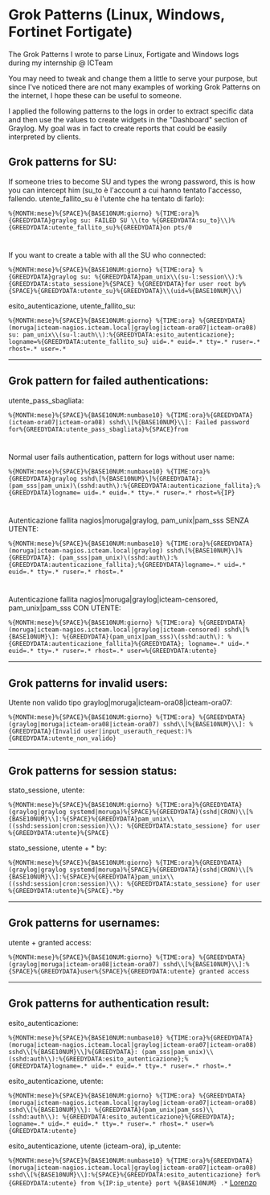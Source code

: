 # Grok Patterns (Linux, Windows, Fortinet Fortigate)
The Grok Patterns I wrote to parse Linux, Fortigate and Windows logs during my internship @ ICTeam

You may need to tweak and change them a little to serve your purpose, but since I've noticed there are not many examples of working Grok Patterns on the internet, I hope these can be useful to someone.

I applied the following patterns to the logs in order to extract specific data and then use the values to create widgets in the "Dashboard" section of Graylog. My goal was in fact to create reports that could be easily interpreted by clients.

## Grok patterns for SU:

If someone tries to become SU and types the wrong password, this is how you can intercept him (su_to è l'account a cui hanno tentato l'accesso, fallendo. utente_fallito_su è l'utente che ha tentato di farlo):

```%{MONTH:mese}%{SPACE}%{BASE10NUM:giorno} %{TIME:ora}%{GREEDYDATA}graylog su: FAILED SU \\(to %{GREEDYDATA:su_to}\\)%{GREEDYDATA:utente_fallito_su}%{GREEDYDATA}on pts/0```
#
If you want to create a table with all the SU who connected:

```%{MONTH:mese}%{SPACE}%{BASE10NUM:giorno} %{TIME:ora} %{GREEDYDATA}graylog su: %{GREEDYDATA}pam_unix\\(su-l:session\\):%{GREEDYDATA:stato_sessione}%{SPACE} %{GREEDYDATA}for user root by%{SPACE}%{GREEDYDATA:utente_su}%{GREEDYDATA}\\(uid=%{BASE10NUM}\\)```

esito_autenticazione, utente_fallito_su:

```%{MONTH:mese}%{SPACE}%{BASE10NUM:giorno} %{TIME:ora} %{GREEDYDATA}(moruga|icteam-nagios.icteam.local|graylog|icteam-ora07|icteam-ora08) su: pam_unix\\(su-l:auth\\):%{GREEDYDATA:esito_autenticazione}; logname=%{GREEDYDATA:utente_fallito_su} uid=.* euid=.* tty=.* ruser=.* rhost=.* user=.*```
____

## Grok pattern for failed authentications:

utente_pass_sbagliata:

```%{MONTH:mese}%{SPACE}%{BASE10NUM:numbase10} %{TIME:ora}%{GREEDYDATA}(icteam-ora07|icteam-ora08) sshd\\[%{BASE10NUM}\\]: Failed password for%{GREEDYDATA:utente_pass_sbagliata}%{SPACE}from```
#
Normal user fails authentication, pattern for logs without user name:

```%{MONTH:mese}%{SPACE}%{BASE10NUM:numbase10} %{TIME:ora}%{GREEDYDATA}graylog sshd\[%{BASE10NUM}\]%{GREEDYDATA}: (pam_sss|pam_unix)\(sshd:auth\):%{GREEDYDATA:autenticazione_fallita};%{GREEDYDATA}logname= uid=.* euid=.* tty=.* ruser=.* rhost=%{IP}```
#
Autenticazione fallita nagios|moruga|graylog, pam_unix|pam_sss SENZA UTENTE:

```%{MONTH:mese}%{SPACE}%{BASE10NUM:numbase10} %{TIME:ora}%{GREEDYDATA}(moruga|icteam-nagios.icteam.local|graylog) sshd\[%{BASE10NUM}\]%{GREEDYDATA}: (pam_sss|pam_unix)\(sshd:auth\):%{GREEDYDATA:autenticazione_fallita};%{GREEDYDATA}logname=.* uid=.* euid=.* tty=.* ruser=.* rhost=.*```
#
Autenticazione fallita nagios|moruga|graylog|icteam-censored, pam_unix|pam_sss CON UTENTE:

```%{MONTH:mese}%{SPACE}%{BASE10NUM:giorno} %{TIME:ora} %{GREEDYDATA}(moruga|icteam-nagios.icteam.local|graylog|icteam-censored) sshd\[%{BASE10NUM}\]: %{GREEDYDATA}(pam_unix|pam_sss)\(sshd:auth\): %{GREEDYDATA:autenticazione_fallita}%{GREEDYDATA}; logname=.* uid=.* euid=.* tty=.* ruser=.* rhost=.* user=%{GREEDYDATA:utente}```
____

## Grok patterns for invalid users:

Utente non valido tipo graylog|moruga|icteam-ora08|icteam-ora07:

```%{MONTH:mese}%{SPACE}%{BASE10NUM:giorno} %{TIME:ora} %{GREEDYDATA}(graylog|moruga|icteam-ora08|icteam-ora07) sshd\\[%{BASE10NUM}\\]: %{GREEDYDATA}(Invalid user|input_userauth_request:)%{GREEDYDATA:utente_non_valido}```
____

## Grok patterns for session status:

stato_sessione, utente:

```%{MONTH:mese}%{SPACE}%{BASE10NUM:giorno} %{TIME:ora}%{GREEDYDATA}(graylog|graylog systemd|moruga)%{SPACE}%{GREEDYDATA}(sshd|CRON)\\[%{BASE10NUM}\\]:%{SPACE}%{GREEDYDATA}pam_unix\\((sshd:session|cron:session)\\): %{GREEDYDATA:stato_sessione} for user %{GREEDYDATA:utente}%{SPACE}```

stato_sessione, utente + * by:

```%{MONTH:mese}%{SPACE}%{BASE10NUM:giorno} %{TIME:ora}%{GREEDYDATA}(graylog|graylog systemd|moruga)%{SPACE}%{GREEDYDATA}(sshd|CRON)\\[%{BASE10NUM}\\]:%{SPACE}%{GREEDYDATA}pam_unix\\((sshd:session|cron:session)\\): %{GREEDYDATA:stato_sessione} for user %{GREEDYDATA:utente}%{SPACE}.*by```
____

## Grok patterns for usernames:

utente + granted access:

```%{MONTH:mese}%{SPACE}%{BASE10NUM:giorno} %{TIME:ora} %{GREEDYDATA}(graylog|moruga|icteam-ora08|icteam-ora07) sshd\\[%{BASE10NUM}\\]:%{SPACE}%{GREEDYDATA}user%{SPACE}%{GREEDYDATA:utente} granted access```
____

## Grok patterns for authentication result:

esito_autenticazione:

```%{MONTH:mese}%{SPACE}%{BASE10NUM:numbase10} %{TIME:ora}%{GREEDYDATA}(moruga|icteam-nagios.icteam.local|graylog|icteam-ora07|icteam-ora08) sshd\\[%{BASE10NUM}\\]%{GREEDYDATA}: (pam_sss|pam_unix)\\(sshd:auth\\):%{GREEDYDATA:esito_autenticazione};%{GREEDYDATA}logname=.* uid=.* euid=.* tty=.* ruser=.* rhost=.*```

esito_autenticazione, utente:

```%{MONTH:mese}%{SPACE}%{BASE10NUM:giorno} %{TIME:ora} %{GREEDYDATA}(moruga|icteam-nagios.icteam.local|graylog|icteam-ora07|icteam-ora08) sshd\\[%{BASE10NUM}\\]: %{GREEDYDATA}(pam_unix|pam_sss)\\(sshd:auth\\): %{GREEDYDATA:esito_autenticazione}%{GREEDYDATA}; logname=.* uid=.* euid=.* tty=.* ruser=.* rhost=.* user=%{GREEDYDATA:utente}```

esito_autenticazione, utente (icteam-ora), ip_utente:

```%{MONTH:mese}%{SPACE}%{BASE10NUM:numbase10} %{TIME:ora}%{GREEDYDATA}(moruga|icteam-nagios.icteam.local|graylog|icteam-ora07|icteam-ora08) sshd\\[%{BASE10NUM}\\]:%{SPACE}%{GREEDYDATA:esito_autenticazione} for%{GREEDYDATA:utente} from %{IP:ip_utente} port %{BASE10NUM} .*```
[Lorenzo](https://www.linkedin.com/in/lorenzomagni97/)
